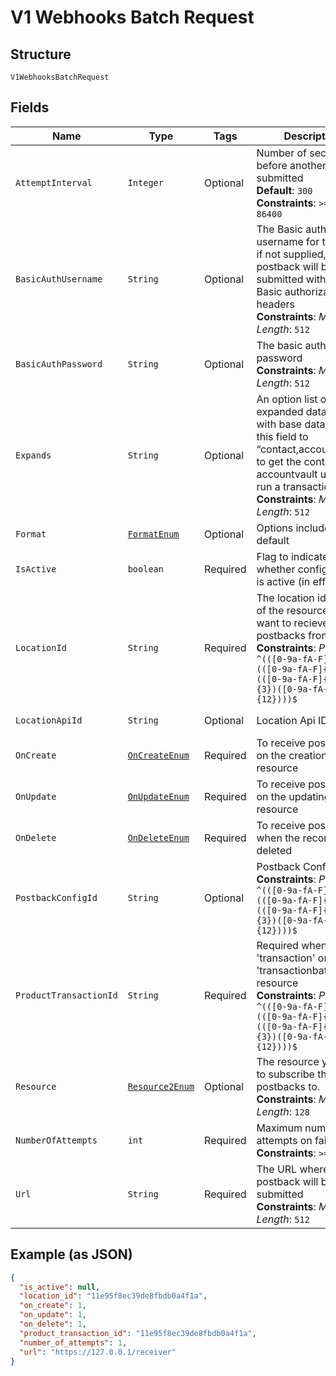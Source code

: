 
# V1 Webhooks Batch Request

## Structure

`V1WebhooksBatchRequest`

## Fields

| Name | Type | Tags | Description | Getter | Setter |
|  --- | --- | --- | --- | --- | --- |
| `AttemptInterval` | `Integer` | Optional | Number of seconds before another retry is submitted<br>**Default**: `300`<br>**Constraints**: `>= 300`, `<= 86400` | Integer getAttemptInterval() | setAttemptInterval(Integer attemptInterval) |
| `BasicAuthUsername` | `String` | Optional | The Basic authorization username for the URL, if not supplied, the postback will be submitted without Basic authorization headers<br>**Constraints**: *Maximum Length*: `512` | String getBasicAuthUsername() | setBasicAuthUsername(String basicAuthUsername) |
| `BasicAuthPassword` | `String` | Optional | The basic authorization password<br>**Constraints**: *Maximum Length*: `512` | String getBasicAuthPassword() | setBasicAuthPassword(String basicAuthPassword) |
| `Expands` | `String` | Optional | An option list of expanded data to send with base data. (i.e. set this field to “contact,account_vault” to get the contact an accountvault used to run a transaction.)<br>**Constraints**: *Maximum Length*: `512` | String getExpands() | setExpands(String expands) |
| `Format` | [`FormatEnum`](../../doc/models/format-enum.md) | Optional | Options include: api-default | FormatEnum getFormat() | setFormat(FormatEnum format) |
| `IsActive` | `boolean` | Required | Flag to indicate whether configuration is active (in effect). | boolean getIsActive() | setIsActive(boolean isActive) |
| `LocationId` | `String` | Required | The location identifier of the resource you want to recieve postbacks from.<br>**Constraints**: *Pattern*: `^(([0-9a-fA-F]{24})\|(([0-9a-fA-F]{8})-(([0-9a-fA-F]{4}\-){3})([0-9a-fA-F]{12})))$` | String getLocationId() | setLocationId(String locationId) |
| `LocationApiId` | `String` | Optional | Location Api ID | String getLocationApiId() | setLocationApiId(String locationApiId) |
| `OnCreate` | [`OnCreateEnum`](../../doc/models/on-create-enum.md) | Required | To receive postbacks on the creation of a resource | OnCreateEnum getOnCreate() | setOnCreate(OnCreateEnum onCreate) |
| `OnUpdate` | [`OnUpdateEnum`](../../doc/models/on-update-enum.md) | Required | To receive postbacks on the updating of a resource | OnUpdateEnum getOnUpdate() | setOnUpdate(OnUpdateEnum onUpdate) |
| `OnDelete` | [`OnDeleteEnum`](../../doc/models/on-delete-enum.md) | Required | To receive postbacks when the record is deleted | OnDeleteEnum getOnDelete() | setOnDelete(OnDeleteEnum onDelete) |
| `PostbackConfigId` | `String` | Optional | Postback Config ID<br>**Constraints**: *Pattern*: `^(([0-9a-fA-F]{24})\|(([0-9a-fA-F]{8})-(([0-9a-fA-F]{4}\-){3})([0-9a-fA-F]{12})))$` | String getPostbackConfigId() | setPostbackConfigId(String postbackConfigId) |
| `ProductTransactionId` | `String` | Required | Required when using 'transaction' or 'transactionbatch' resource<br>**Constraints**: *Pattern*: `^(([0-9a-fA-F]{24})\|(([0-9a-fA-F]{8})-(([0-9a-fA-F]{4}\-){3})([0-9a-fA-F]{12})))$` | String getProductTransactionId() | setProductTransactionId(String productTransactionId) |
| `Resource` | [`Resource2Enum`](../../doc/models/resource-2-enum.md) | Optional | The resource you want to subscribe the postbacks to.<br>**Constraints**: *Maximum Length*: `128` | Resource2Enum getResource() | setResource(Resource2Enum resource) |
| `NumberOfAttempts` | `int` | Required | Maximum number of attempts on failure<br>**Constraints**: `>= 1`, `<= 5` | int getNumberOfAttempts() | setNumberOfAttempts(int numberOfAttempts) |
| `Url` | `String` | Required | The URL where the postback will be submitted<br>**Constraints**: *Maximum Length*: `512` | String getUrl() | setUrl(String url) |

## Example (as JSON)

```json
{
  "is_active": null,
  "location_id": "11e95f8ec39de8fbdb0a4f1a",
  "on_create": 1,
  "on_update": 1,
  "on_delete": 1,
  "product_transaction_id": "11e95f8ec39de8fbdb0a4f1a",
  "number_of_attempts": 1,
  "url": "https://127.0.0.1/receiver"
}
```

